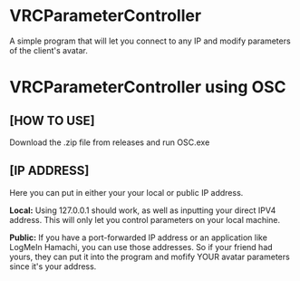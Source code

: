 # VRCParameterController
A simple program that will let you connect to any IP and modify parameters of the client's avatar.

# VRCParameterController using OSC

## [HOW TO USE]
Download the .zip file from releases and run OSC.exe

## [IP ADDRESS]
Here you can put in either your your local or public IP address.

**Local:** Using 127.0.0.1 should work, as well as inputting your direct IPV4 address. This will only let you control parameters on your local machine.

**Public:** If you have a port-forwarded IP address or an application like LogMeIn Hamachi, you can use those addresses. So if your friend had yours, they can put it into the program and mofify YOUR avatar parameters since it's your address.

